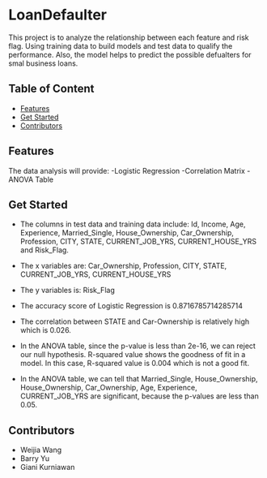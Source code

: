 # LoanDefaulter
This project is to analyze the relationship between each feature and risk flag. Using training data to build models and test data to qualify the performance. Also, the model helps to predict the possible defualters for smal business loans. 

## Table of Content
* [Features](https://github.com/byu5/LoanDefaulter/blob/main/README.md#features)
* [Get Started](https://github.com/byu5/LoanDefaulter/blob/main/README.md#get-started)
* [Contributors](https://github.com/byu5/LoanDefaulter/blob/main/README.md#contributors)

## Features
The data analysis will provide:
-Logistic Regression
-Correlation Matrix
-ANOVA Table


## Get Started
+ The columns in test data and training data include: Id, Income, Age, Experience, Married_Single, House_Ownership, Car_Ownership, Profession, CITY, STATE, CURRENT_JOB_YRS, CURRENT_HOUSE_YRS and Risk_Flag. 

+ The x variables are: Car_Ownership, Profession, CITY, STATE, CURRENT_JOB_YRS, CURRENT_HOUSE_YRS
+ The y variables is: Risk_Flag
+ The accuracy score of Logistic Regression is 0.8716785714285714
+ The correlation between STATE and Car-Ownership is relatively high which is 0.026.
+ In the ANOVA table, since the p-value is less than 2e-16, we can reject our null hypothesis. R-squared value shows the goodness of fit in a model. In this case, R-squared value is 0.004 which is not a good fit. 
+ In the ANOVA table, we can tell that Married_Single, House_Ownership, House_Ownership, Car_Ownership, Age, Experience, CURRENT_JOB_YRS are significant, because the p-values are less than 0.05.  


## Contributors
- Weijia Wang
- Barry Yu
- Giani Kurniawan
